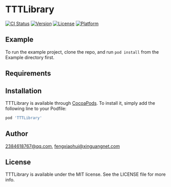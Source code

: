 # TTTLibrary

[![CI Status](http://img.shields.io/travis/2384618767@qq.com/TTTLibrary.svg?style=flat)](https://travis-ci.org/2384618767@qq.com/TTTLibrary)
[![Version](https://img.shields.io/cocoapods/v/TTTLibrary.svg?style=flat)](http://cocoapods.org/pods/TTTLibrary)
[![License](https://img.shields.io/cocoapods/l/TTTLibrary.svg?style=flat)](http://cocoapods.org/pods/TTTLibrary)
[![Platform](https://img.shields.io/cocoapods/p/TTTLibrary.svg?style=flat)](http://cocoapods.org/pods/TTTLibrary)

## Example

To run the example project, clone the repo, and run `pod install` from the Example directory first.

## Requirements

## Installation

TTTLibrary is available through [CocoaPods](http://cocoapods.org). To install
it, simply add the following line to your Podfile:

```ruby
pod 'TTTLibrary'
```

## Author

2384618767@qq.com, fengxiaohui@xinguangnet.com

## License

TTTLibrary is available under the MIT license. See the LICENSE file for more info.
